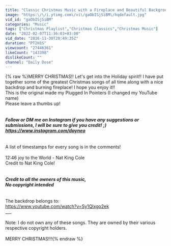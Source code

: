 ```yaml
---
title: "Classic Christmas Music with a Fireplace and Beautiful Background (Classics) (2 hours) (2021)"
image: "https:\/\/i.ytimg.com\/vi\/gaObISjSiBM\/hqdefault.jpg"
vid_id: "gaObISjSiBM"
categories: "Music"
tags: ["Christmas Playlist","Christmas Classics","Christmas Music"]
date: "2022-02-07T11:36:03+03:00"
vid_date: "2016-11-30T20:49:35Z"
duration: "PT2H1S"
viewcount: "27446361"
likeCount: "143398"
dislikeCount: ""
channel: "Daily Dose"
---
```

{% raw %}MERRY CHRISTMAS!! Let's get into the Holiday spirit!! I have put together some of the greatest Christmas songs of all time along with a nice backdrop and burning fireplace! I hope you enjoy it!! <br />This is the original made my Plugged In Pointers (I changed my YouTube name) <br />Please leave a thumbs up! <br />___<br /><br />Follow or DM me on Instagram if you have any suggestions or submissions, I will be sure to give you credit! ;)<br /><a rel="nofollow" target="blank" href="https://www.instagram.com/dayneo">https://www.instagram.com/dayneo</a><br />___<br /><br />A list of timestamps for every song is in the comments!<br /><br />12:46 joy to the World - Nat King Cole<br />Credit to Nat King Cole!<br />___<br /><br />Credit to all the owners of this music,<br />No copyright intended<br />___<br /><br />The backdrop belongs to: <br /><a rel="nofollow" target="blank" href="https://www.youtube.com/watch?v=Sy1Qlxgo2ek">https://www.youtube.com/watch?v=Sy1Qlxgo2ek</a><br />___<br /><br />Note: I do not own any of these songs. They are owned by their various respective copyright holders.<br /><br />MERRY CHRISTMAS!!!{% endraw %}
